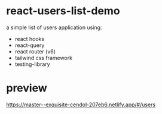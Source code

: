 # react-users-list-demo

a simple list of users application using:

- react hooks
- react-query
- react router (v6)
- tailwind css framework
- testing-library

# preview

https://master--exquisite-cendol-207eb6.netlify.app/#/users
